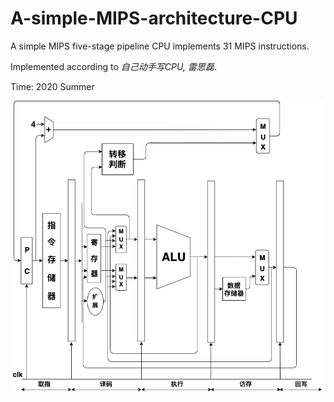 # A-simple-MIPS-architecture-CPU
A simple MIPS five-stage pipeline CPU implements 31 MIPS instructions.

Implemented according to *自己动手写CPU, 雷思磊*.

Time: 2020 Summer

![](cpu.png)
